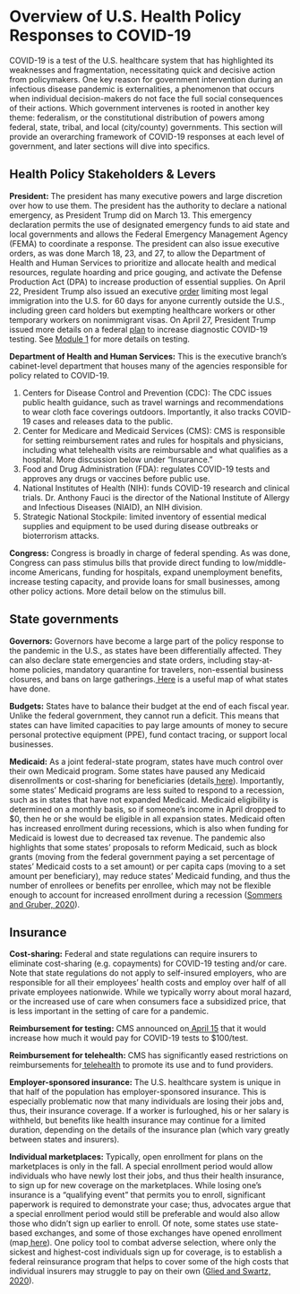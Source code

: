 # Overview of U.S. Health Policy Responses to COVID-19

COVID-19 is a test of the U.S. healthcare system that has highlighted its weaknesses and fragmentation, necessitating quick and decisive action from policymakers. One key reason for government intervention during an infectious disease pandemic is externalities, a phenomenon that occurs when individual decision-makers do not face the full social consequences of their actions. Which government intervenes is rooted in another key theme: federalism, or the constitutional distribution of powers among federal, state, tribal, and local \(city/county\) governments. This section will provide an overarching framework of COVID-19 responses at each level of government, and later sections will dive into specifics.

## Health Policy Stakeholders & Levers

**President:** The president has many executive powers and large discretion over how to use them. The president has the authority to declare a national emergency, as President Trump did on March 13. This emergency declaration permits the use of designated emergency funds to aid state and local governments and allows the Federal Emergency Management Agency \(FEMA\) to coordinate a response. The president can also issue executive orders, as was done March 18, 23, and 27, to allow the Department of Health and Human Services to prioritize and allocate health and medical resources, regulate hoarding and price gouging, and activate the Defense Production Act \(DPA\) to increase production of essential supplies. On April 22, President Trump also issued an executive [order](https://www.whitehouse.gov/presidential-actions/proclamation-suspending-entry-immigrants-present-risk-u-s-labor-market-economic-recovery-following-covid-19-outbreak/) limiting most legal immigration into the U.S. for 60 days for anyone currently outside the U.S., including green card holders but exempting healthcare workers or other temporary workers on nonimmigrant visas. On April 27, President Trump issued more details on a federal [plan](https://www.nytimes.com/2020/04/27/us/politics/trump-coronavirus-testing.html) to increase diagnostic COVID-19 testing. See [Module 1](https://curriculum.covidstudentresponse.org/module-1-from-bench-to-bedside/clinical-presentation-of-covid-19#united-states-testing-capacity) for more details on testing.

**Department of Health and Human Services:** This is the executive branch’s cabinet-level department that houses many of the agencies responsible for policy related to COVID-19.

1. Centers for Disease Control and Prevention \(CDC\): The CDC issues public health guidance, such as travel warnings and recommendations to wear cloth face coverings outdoors. Importantly, it also tracks COVID-19 cases and releases data to the public.
2. Center for Medicare and Medicaid Services \(CMS\): CMS is responsible for setting reimbursement rates and rules for hospitals and physicians, including what telehealth visits are reimbursable and what qualifies as a hospital. More discussion below under “Insurance.”
3. Food and Drug Administration \(FDA\): regulates COVID-19 tests and approves any drugs or vaccines before public use.
4. National Institutes of Health \(NIH\): funds COVID-19 research and clinical trials. Dr. Anthony Fauci is the director of the National Institute of Allergy and Infectious Diseases \(NIAID\), an NIH division.
5. Strategic National Stockpile: limited inventory of essential medical supplies and equipment to be used during disease outbreaks or bioterrorism attacks.

**Congress:** Congress is broadly in charge of federal spending. As was done, Congress can pass stimulus bills that provide direct funding to low/middle-income Americans, funding for hospitals, expand unemployment benefits, increase testing capacity, and provide loans for small businesses, among other policy actions. More detail below on the stimulus bill.

## State governments

**Governors:** Governors have become a large part of the policy response to the pandemic in the U.S., as states have been differentially affected. They can also declare state emergencies and state orders, including stay-at-home policies, mandatory quarantine for travelers, non-essential business closures, and bans on large gatherings.[ Here](https://www.kff.org/health-costs/issue-brief/state-data-and-policy-actions-to-address-coronavirus/#policyactions) is a useful map of what states have done.

**Budgets:** States have to balance their budget at the end of each fiscal year. Unlike the federal government, they cannot run a deficit. This means that states can have limited capacities to pay large amounts of money to secure personal protective equipment \(PPE\), fund contact tracing, or support local businesses.

**Medicaid:** As a joint federal-state program, states have much control over their own Medicaid program. Some states have paused any Medicaid disenrollments or cost-sharing for beneficiaries \(details[ here](https://www.kff.org/medicaid/issue-brief/medicaid-emergency-authority-tracker-approved-state-actions-to-address-covid-19/)\). Importantly, some states’ Medicaid programs are less suited to respond to a recession, such as in states that have not expanded Medicaid. Medicaid eligibility is determined on a monthly basis, so if someone’s income in April dropped to $0, then he or she would be eligible in all expansion states. Medicaid often has increased enrollment during recessions, which is also when funding for Medicaid is lowest due to decreased tax revenue. The pandemic also highlights that some states’ proposals to reform Medicaid, such as block grants \(moving from the federal government paying a set percentage of states’ Medicaid costs to a set amount\) or per capita caps \(moving to a set amount per beneficiary\), may reduce states’ Medicaid funding, and thus the number of enrollees or benefits per enrollee, which may not be flexible enough to account for increased enrollment during a recession \([Sommers and Gruber, 2020](https://www.nejm.org/doi/full/10.1056/NEJMp2007124)\).

## Insurance

**Cost-sharing:** Federal and state regulations can require insurers to eliminate cost-sharing \(e.g. copayments\) for COVID-19 testing and/or care. Note that state regulations do not apply to self-insured employers, who are responsible for all their employees’ health costs and employ over half of all private employees nationwide. While we typically worry about moral hazard, or the increased use of care when consumers face a subsidized price, that is less important in the setting of care for a pandemic.

**Reimbursement for testing:** CMS announced on[ April 15](https://www.cms.gov/newsroom/press-releases/cms-increases-medicare-payment-high-production-coronavirus-lab-tests-0) that it would increase how much it would pay for COVID-19 tests to $100/test.

**Reimbursement for telehealth:** CMS has significantly eased restrictions on reimbursements for[ telehealth](https://www.cms.gov/newsroom/fact-sheets/medicare-telemedicine-health-care-provider-fact-sheet) to promote its use and to fund providers.

**Employer-sponsored insurance:** The U.S. healthcare system is unique in that half of the population has employer-sponsored insurance. This is especially problematic now that many individuals are losing their jobs and, thus, their insurance coverage. If a worker is furloughed, his or her salary is withheld, but benefits like health insurance may continue for a limited duration, depending on the details of the insurance plan \(which vary greatly between states and insurers\).

**Individual marketplaces:** Typically, open enrollment for plans on the marketplaces is only in the fall. A special enrollment period would allow individuals who have newly lost their jobs, and thus their health insurance, to sign up for new coverage on the marketplaces. While losing one’s insurance is a “qualifying event” that permits you to enroll, significant paperwork is required to demonstrate your case; thus, advocates argue that a special enrollment period would still be preferable and would also allow those who didn’t sign up earlier to enroll. Of note, some states use state-based exchanges, and some of those exchanges have opened enrollment \(map[ here](https://www.kff.org/health-costs/issue-brief/state-data-and-policy-actions-to-address-coronavirus/)\). One policy tool to combat adverse selection, where only the sickest and highest-cost individuals sign up for coverage, is to establish a federal reinsurance program that helps to cover some of the high costs that individual insurers may struggle to pay on their own \([Glied and Swartz, 2020](https://www-healthaffairs-org.ezp-prod1.hul.harvard.edu/do/10.1377/hblog20200401.505998/full/)\).

